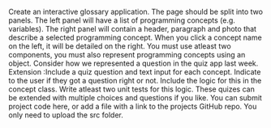 Create an interactive glossary application. The page should be split into two panels.
 The left panel will have a list of programming concepts (e.g. variables).
The right panel will contain a header, paragraph and photo that describe a selected programming concept. 
When you click a concept name on the left, it will be detailed on the right. 
You must use atleast two components, 
you must also represent programming concepts using an object. Consider how we represented a question in the quiz app last week.
Extension :Include a quiz question and text input for each concept. 
Indicate to the user if they got a question right or not. 
Include the logic for this in the concept class. 
Write atleast two unit tests for this logic. 
These quizes can be extended with multiple choices and questions if you like. 
You can submit project code here, or add a file with a link to the projects GitHub repo. 
You only need to upload the src folder.